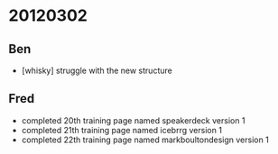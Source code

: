 # 20120302

## Ben
- [whisky] struggle with the new structure



## Fred
- completed 20th training page named speakerdeck version 1
- completed 21th training page named icebrrg version 1
- completed 22th training page named markboultondesign version 1

